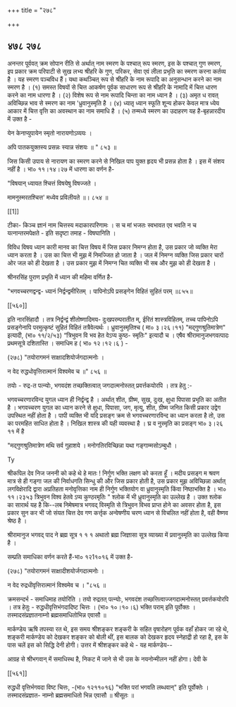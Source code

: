 +++
title = "२७८"

+++


## ४७८ २७८
अनन्तर पूर्ववत् क्रम सोपान रीति से अर्थात् नाम स्मरण के पश्चात् रूप स्मरण, इस के पश्चात् गुण स्मरण, इप प्रकार क्रम परिपाटी से सुख लभ्य श्रीहरि के गुण, परिकर, सेवा एवं लीला प्रभृति का स्मरण करना कर्तव्य है । यह स्मरण पञ्चविध हैं। यथा कथञ्चित् रूप से श्रीहरि के नाम रूपादि का अनुसन्धान करने का नाम स्मरण है । (१) समस्त विषयों से चित्त आकर्षण पूर्वक साधारण रूप से श्रीहरि के नामादि में चित्त धारण करने का नाम धारणा है । (२) विशेष रूप से नाम रूपादि चिन्ता का नाम ध्यान है । (३) अमृत ध रावत् अविच्छिन्न भाव से स्मरण का नाम 'ध्रुवानुस्मृति है । (४) ध्यातृ ध्यान स्फूति शून्य होकर केवल मात्र ध्येय आकार में चित्त वृत्ति का अवस्थान का नाम समाधि है । (५) तन्मध्ये स्मरण का उदाहरण यह है-बृहन्नारदीय में उक्त है - 

येन केनाप्युपायेन स्मृतो नारायणोऽव्ययः । 

अपि पातकयुक्तस्य प्रसन्नः स्यान्न संशयः ॥ " ८५३ ॥ 

जिस किसी उपाय से नारायण का स्मरण करने से निखिल पाप युक्त हृदय भी प्रसन्न होता है । इस में संशय नहीं है । भा० ११।१४।२७ में धारणा का वर्णन है- 

"विषयान् ध्यायत श्चित्तं विषयेषु विषज्जते । 

मामनुस्मरतश्चित्त' मध्येव प्रविलीयते ॥। ८५४ ॥ 

[[1]]

टीका- किञ्च ज्ञानं नाम चित्तस्य मदाकारपरिणामः । स च मां भजतः स्वभावत एव भवति न च यत्नान्तरमपेक्षते - इति सदृष्टा तमाह - विषघानिति । 

विविध विषय ध्यान कारी मानव का चित्त विषय में जिस प्रकार निमग्न होता है, उस प्रकार जो व्यक्ति मेरा ध्यान करता है । उस का चित्त भी मुझ में निमज्जित हो जाता है । जल में निमग्न व्यक्ति जिस प्रकार चारों ओर जल को ही देखता है । उस प्रकार मुझ में निमग्न चित व्यक्ति भी सब और मुझ को ही देखता है । 

श्रीनरसिंह पुराण प्रभृति में ध्यान की महिमा वर्णित है- 

"भगवच्चरणद्वन्द्व- ध्यानं निर्द्वन्द्वमीरितम् । पापिनोऽपि प्रसङ्गेन विहितं सुहितं परम् ॥८५५॥ 

[[५६०]] 



इति नारसिंहादौ । तत्र निर्द्वन्द्वं शीतोष्णादिमय- दुःखपरम्परातीत म्, ईरितं शास्त्रविहितम्, तच्च पापिनोऽपि प्रसङ्गेनापि परमुत्कृष्टं सुहितं विहितं तत्रैवेत्यर्थः । ध्रुवानुस्मृतिश्च ( मा० ३।२६।११) "मद्गुणश्रुतिमात्रेण" इत्यादी, (भा० ११/२/५३) “त्रिभुवन वि भव हेत वेऽप्य कुष्ठ- स्मृतिः" इत्यादौ च । एषैव श्रीरामानुजभगवत्पादः प्रथमसूत्रे दशितास्ति । समाधिम ह ( भा० १२।१२।६ ) - 

(२७८) "तयोरागमनं साक्षादशियोर्जगदात्मनोः । 

न वेद रुद्धधोवृत्तिरात्मानं विश्वमेव च ॥" ८५६ ॥ 

तयोः - रुद्र-त पत्न्योः, भगवदंश तच्छक्तित्वात् जगदात्मनोस्तत् प्रवर्त्तकयोरपि । तत्र हेतु :- 

भगवच्चरणारविन्द युगल ध्यान ही निर्द्वन्द्व है । अर्थात् शीत, ग्रीष्म, सुख, दुःख, क्षुधा पिपासा प्रभृति का अतीत है । भगवच्चरण युगल का ध्यान करने से क्षुधा, पिपासा, जग, मृत्यु, शीत, ग्रीष्म जनित किसी प्रकार उद्वेग उपस्थित नहीं होता है । पापी व्यक्ति भी यदि प्रसङ्ग क्रम से भगवच्चरणारविन्द का ध्यान करता है तो, उस का परमहित साधित होता है । निखिल शास्त्र की यही व्यवस्था है । घ्र व नुस्मृति का प्रसङ्ग भा० ३।२६ ११ में है 

"मद्गुणश्रुतिमात्रेण मथि सर्व गुहाशये । मनोगतिरविच्छिन्ना यथा गङ्गाम्मसोऽम्बुधौ । 

Ty 

श्रीकपिल देव निज जननी को कहे थे हे मातः ! निर्गुण भक्ति लक्षण को करता हूँ । मदीय प्रसङ्ग म श्रवण मात्र से ही गङ्गा जल की निर्वाधगति सिन्धु की और जिस प्रकार होती है, उस प्रकार मुझ अविच्छिन्ना अर्थात् लगविक्षेरादि द्वारा अप्रतिहता मनोवृत्तिका नाम ही निर्गुण भक्तियोग वा ध्रुवानुस्मृति किंवा निष्ठाभक्ति है । भा० ११।२३५३ त्रिभुवन विश्व हेतवे ऽप्य कुण्ठरमृतिः " श्लोक में भी ध्रुवानुस्मृति का उल्लेख है । उक्त श्लोक का सारार्थ यह है कि--लब निमेषमात्र भगवद् विस्मृति से त्रिभुवन विभव प्राप्त होने का अवसर होता है, इस प्रकार सुन कर भी जो संयत चित्त देव गण कर्त्तृक अन्वेषणीय चरण ध्यान से विचलित नहीं होता है, वही वैष्णव श्रेष्ठ है । 

श्रीरामानुज भगवद् पाद ने ब्रह्म सूत्र १ १ १ अथातो ब्रह्म जिज्ञासा सूत्र व्याख्या में प्रवानुस्मृति का उल्लेख किया है । 

सम्प्रति समाधिका वर्णन करते हैं-भा० १२1१०१६ में उक्त है- 

(२७८) "तयोरागमनं साक्षादीशयोर्जगदात्मनोः । 

न वेद रुद्रधीवृत्तिरात्मानं विश्वमेव च । "८५६ ॥ 

क्रमसन्दर्भ - समाधिमाह तयोरिति । तयो रुद्रतत् पत्न्योः, भगवदंश तच्छत्तित्वाज्जगदात्मनोस्तत् प्रवर्त्तकयोरपि । तत्र हेतुः - रुद्धधीवृत्तिभंगदादिष्ट चित्तः । (भा० १०।१०।६) भक्ति पराम् इति पूर्वोक्तः । तस्मादसंप्रज्ञातनाम्नो ब्रह्मसमाधितोभिन्न एवासौ ॥ 

मार्कण्डेय ऋषि तपस्या रत थे, इस समय श्रीशङ्कर शङ्करी के सहित वृषारोहण पूर्वक वहाँ होकर जा रहे थे, शङ्करी मार्कण्डेय को देखकर शङ्कर को बोली थीं, इस बालक को देखकर हृदय स्नेहाद्री हो रहा है, इस के पास चलें इस को सिद्धि देनी होगी। उत्तर में श्रीशङ्कर कहे थे - यह मार्कण्डेय-- 

आग्रह से श्रीभगवान् में समाधिस्थ है, निकट में जाने से भी उस के नयनोन्मीलन नहीं होगा। देवी के 



[[५६१]]

रुद्धधी वृत्तिर्भगवदा विष्ट चित्तः, -(भा० १२११०१६) "भक्ति परां भगवति लब्धवान्" इति पूर्वोक्तेः । तस्मादसंप्रज्ञात- नाम्नो ब्रह्मसमाधितो भिन्न एवासौ ॥ श्रीसूतः ॥ 
